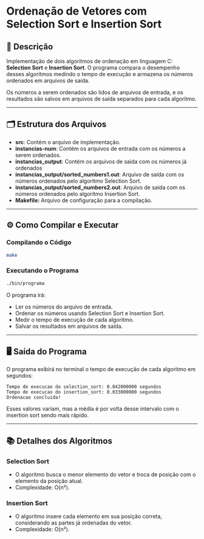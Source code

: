 # Ordenação de Vetores com Selection Sort e Insertion Sort

## 📄 Descrição
Implementação de dois algoritmos de ordenação em linguagem C: **Selection Sort** e **Insertion Sort**. O programa compara o desempenho desses algoritmos medindo o tempo de execução e armazena os números ordenados em arquivos de saída.

Os números a serem ordenados são lidos de arquivos de entrada, e os resultados são salvos em arquivos de saída separados para cada algoritmo.

---

## 🗂️ Estrutura dos Arquivos

- **src**: Contém o arquivo de implementação.
- **instancias-num**: Contém os arquivos de entrada com os números a serem ordenados.
- **instancias_output**: Contém os arquivos de saida com os números já ordenados
- **instancias_output/sorted_numbers1.out**: Arquivo de saída com os números ordenados pelo algoritmo Selection Sort.
- **instancias_output/sorted_numbers2.out**: Arquivo de saída com os números ordenados pelo algoritmo Insertion Sort.
-  **Makefile:** Arquivo de configuração para a compilação.

---

## ⚙️ Como Compilar e Executar

### Compilando o Código

```bash
make
```

### Executando o Programa

```bash
./bin/programa
```

O programa irá:
- Ler os números do arquivo de entrada.
- Ordenar os números usando Selection Sort e Insertion Sort.
- Medir o tempo de execução de cada algoritmo.
- Salvar os resultados em arquivos de saída.

---

## 🖥️ Saída do Programa
O programa exibirá no terminal o tempo de execução de cada algoritmo em segundos:

```
Tempo de execucao do selection_sort: 0.042000000 segundos
Tempo de execucao do insertion_sort: 0.033000000 segundos
Ordenacao concluida!
```

Esses valores variam, mas a média é por volta desse intervalo com o insertion sort sendo mais rápido.

---

## 📚 Detalhes dos Algoritmos

### Selection Sort
- O algoritmo busca o menor elemento do vetor e troca de posição com o elemento da posição atual.
- Complexidade: O(n²).

### Insertion Sort
- O algoritmo insere cada elemento em sua posição correta, considerando as partes já ordenadas do vetor.
- Complexidade: O(n²).
